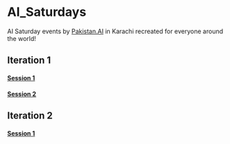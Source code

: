 # AI_Saturdays
AI Saturday events by [Pakistan.AI](https://www.facebook.com/groups/1045006612234229/) in Karachi recreated for everyone around the world!

## Iteration 1
#### [Session 1](https://github.com/PakistanAI/AI_Saturdays/tree/master/session_1_iter_1)
#### [Session 2](https://github.com/PakistanAI/AI_Saturdays/tree/master/session_2_iter_1)

## Iteration 2
#### [Session 1](https://github.com/PakistanAI/AI_Saturdays/tree/master/session_1_iter_2)
